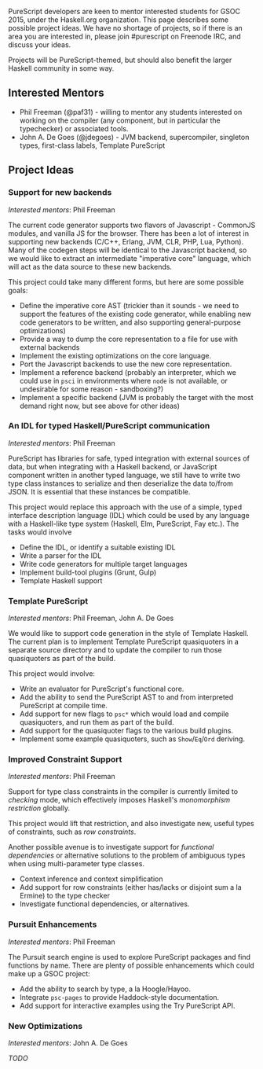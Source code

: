 PureScript developers are keen to mentor interested students for GSOC 2015, under the Haskell.org organization. This page describes some possible project ideas. We have no shortage of projects, so if there is an area you are interested in, please join #purescript on Freenode IRC, and discuss your ideas.

Projects will be PureScript-themed, but should also benefit the larger Haskell community in some way.

## Interested Mentors

- Phil Freeman (@paf31) - willing to mentor any students interested on working on the compiler (any component, but in particular the typechecker) or associated tools.
- John A. De Goes (@jdegoes) - JVM backend, supercompiler, singleton types, first-class labels, Template PureScript

## Project Ideas

### Support for new backends

_Interested mentors_: Phil Freeman

The current code generator supports two flavors of Javascript - CommonJS modules, and vanilla JS for the browser. There has been a lot of interest in supporting new backends (C/C++, Erlang, JVM, CLR, PHP, Lua, Python). Many of the codegen steps will be identical to the Javascript backend, so we would like to extract an intermediate "imperative core" language, which will act as the data source to these new backends.

This project could take many different forms, but here are some possible goals:

- Define the imperative core AST (trickier than it sounds - we need to support the features of the existing code generator, while enabling new code generators to be written, and also supporting general-purpose optimizations)
- Provide a way to dump the core representation to a file for use with external backends
- Implement the existing optimizations on the core language.
- Port the Javascript backends to use the new core representation.
- Implement a reference backend (probably an interpreter, which we could use in `psci` in environments where `node` is not available, or undesirable for some reason - sandboxing?)
- Implement a specific backend (JVM is probably the target with the most demand right now, but see above for other ideas)

### An IDL for typed Haskell/PureScript communication

_Interested mentors_: Phil Freeman

PureScript has libraries for safe, typed integration with external sources of data, but when integrating with a Haskell backend, or JavaScript component written in another typed language, we still have to write two type class instances to serialize and then deserialize the data to/from JSON. It is essential that these instances be compatible.

This project would replace this approach with the use of a simple, typed interface description language (IDL) which could be used by any language with a Haskell-like type system (Haskell, Elm, PureScript, Fay etc.). The tasks would involve

- Define the IDL, or identify a suitable existing IDL
- Write a parser for the IDL
- Write code generators for multiple target languages
- Implement build-tool plugins (Grunt, Gulp)
- Template Haskell support

### Template PureScript

_Interested mentors_: Phil Freeman, John A. De Goes

We would like to support code generation in the style of Template Haskell. The current plan is to implement Template PureScript quasiquoters in a separate source directory and to update the compiler to run those quasiquoters as part of the build.

This project would involve:

- Write an evaluator for PureScript's functional core.
- Add the ability to send the PureScript AST to and from interpreted PureScript at compile time.
- Add support for new flags to `psc*` which would load and compile quasiquoters, and run them as part of the build.
- Add support for the quasiquoter flags to the various build plugins.
- Implement some example quasiquoters, such as `Show`/`Eq`/`Ord` deriving.

### Improved Constraint Support

_Interested mentors_: Phil Freeman

Support for type class constraints in the compiler is currently limited to _checking_ mode, which effectively imposes Haskell's _monomorphism restriction_ globally.

This project would lift that restriction, and also investigate new, useful types of constraints, such as _row constraints_.

Another possible avenue is to investigate support for _functional dependencies_ or alternative solutions to the problem of ambiguous types when using multi-parameter type classes.

- Context inference and context simplification
- Add support for row constraints (either has/lacks or disjoint sum a la Ermine) to the type checker
- Investigate functional dependencies, or alternatives.

### Pursuit Enhancements

_Interested mentors_: Phil Freeman

The Pursuit search engine is used to explore PureScript packages and find functions by name. There are plenty of possible enhancements which could make up a GSOC project:

- Add the ability to search by type, a la Hoogle/Hayoo.
- Integrate `psc-pages` to provide Haddock-style documentation.
- Add support for interactive examples using the Try PureScript API.

### New Optimizations

_Interested mentors_: John A. De Goes

_TODO_